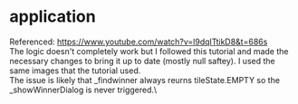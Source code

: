 # application
Referenced: https://www.youtube.com/watch?v=l9dqITtikD8&t=686s \
The logic doesn't completely work but I followed this tutorial and made the necessary changes to bring it up to date (mostly null saftey). I used the same images that the tutorial used.\
The issue is likely that _findwinner always reurns tileState.EMPTY so the _showWinnerDialog is never triggered.\
